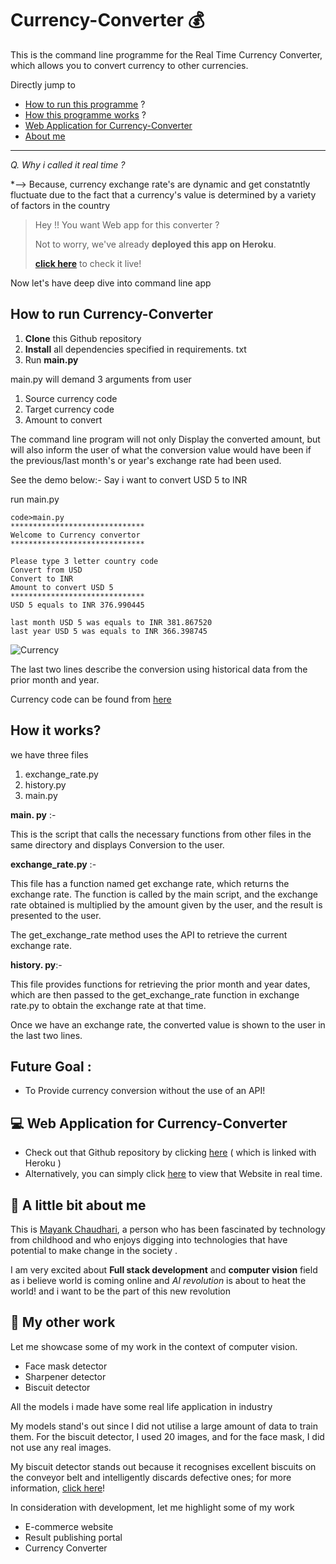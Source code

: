 


# Currency-Converter 💰
This is the command line programme for the Real Time Currency Converter, which allows you to convert currency to other currencies.


Directly jump to
 - [How to run this programme](https://github.com/mayankcs/Currency-Converter/blob/main/README.md#how-to-run-currency-converter) ?
 - [How this programme works](https://github.com/mayankcs/Currency-Converter/blob/main/README.md#how-it-works) ?
 - [Web Application for Currency-Converter](https://github.com/mayankcs/Currency-Converter/blob/main/README.md#-web-application-for-currency-converter)
 - [About me](https://github.com/mayankcs/Currency-Converter/blob/main/README.md#-a-little-bit-about-me)
-----
*Q. Why i called it real time ?*

*--> Because, currency exchange rate's are dynamic and get constatntly fluctuate due to the fact that a currency's value is determined by a variety of factors in the country

> Hey !! You want Web app for this converter ?
> 
> Not to worry, we've already **deployed this app on Heroku**.
> 
> **[click here](https://currency-cvt.herokuapp.com/)** to check it live!

Now let's have deep dive into command line app 

## How to run Currency-Converter

 1. **Clone** this Github repository 
 2. **Install** all dependencies specified in requirements. txt
 3. Run **main.py**

main.py will demand 3 arguments from user
1. Source currency code
2. Target currency code
3. Amount to convert

The command line program will not only Display the converted amount, but will also inform the user of what the conversion value would have been if the previous/last month's or year's exchange rate had been used.

See the demo below:-
Say i want to convert USD 5 to INR

run main.py

    code>main.py
    ******************************
    Welcome to Currency convertor
    ******************************
    
    Please type 3 letter country code
    Convert from USD
    Convert to INR
    Amount to convert USD 5
    ******************************
    USD 5 equals to INR 376.990445
    
    last month USD 5 was equals to INR 381.867520
    last year USD 5 was equals to INR 366.398745


![Currency](https://user-images.githubusercontent.com/65117236/161817311-301ce9c3-e1d7-467f-a67b-768677f8f4de.JPG)

The last two lines describe the conversion using historical data from the prior month and year.

Currency code can be found from [here](https://www.iban.com/currency-codes)

## How it works?

we have three files 

 1. exchange_rate.py
 2. history.py
 3. main.py

 **main. py** :-
 
This is the script that calls the necessary functions from other files in the same directory and displays Conversion to the user.

**exchange_rate.py** :-

This file has a function named get exchange rate, which returns the exchange rate. The function is called by the main script, and the exchange rate obtained is multiplied by the amount given by the user, and the result is presented to the user.

The get_exchange_rate method uses the API to retrieve the current exchange rate.

**history. py**:-

This file provides functions for retrieving the prior month and year dates, which are then passed to the get_exchange_rate function in exchange rate.py to obtain the exchange rate at that time.

Once we have an exchange rate, the converted value is shown to the user in the last two lines.

## Future Goal : 

 - To Provide currency conversion without the use of an API! 

## 💻 Web Application for Currency-Converter

 - Check out that Github repository by clicking [here](https://github.com/mayankcs/Currency-Converter-web-app) ( which is linked with Heroku )
 - Alternatively, you can simply click [here](https://currency-cvt.herokuapp.com/) to view that Website in real time.

## 👨 A little bit about me

This is [Mayank Chaudhari](https://mayankvision.wordpress.com/), a person who has been fascinated by technology from childhood and who enjoys  digging into technologies that have potential to make change in the society . 

I am very excited about **Full stack development** and **computer vision** field as i believe world is coming online and *AI revolution* is about to heat the world! and i want to be the part of this new revolution


## 📝 My other work 


Let me showcase some of my work in the context of computer vision.

 - Face mask detector
 - Sharpener detector
 - Biscuit detector

All the models i made have some real life application in industry 

My models stand's out since I did not utilise a large amount of data to train them. For the biscuit detector, I used 20 images, and for the face mask, I did not use any real images.

My biscuit detector stands out because it recognises excellent biscuits on the conveyor belt and intelligently discards defective ones; for more information, [click here](https://mayankvision.wordpress.com)!

In consideration with development, let me highlight some of my work

 - E-commerce website
 - Result publishing portal
 - Currency Converter

